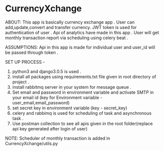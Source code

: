 # CurrencyXchange
ABOUT: 
This app is basically currency exchange app . User can add,update,convert and transfer currency. JWT token is used for authentication of user . Api of analytics have made in this app . User will get monthly transaction report via scheduling using celery beat .


ASSUMPTIONS: 
Api in this app is made for individual user and user_id will be passed through token .


SET UP PROCESS -
1. python3 and django3.0.5 is used .
2. install all packages using requirements.txt file given in root directory of project .
3. install rabbitmq server in your system for message queue .
4. Set email and password in environment variable and activate SMTP in your email id (key for Environment variable - user_email,email_password)
5. set secret key in environment variable (key - secret_key)
6. celery and rabbimq is used for scheduling of task and asynchronous task .
7. Use postman collection to see all apis given in the root folder(replace api key generated after login of user)


NOTE:
Scheduler of monthly transaction is added in CurrencyXchange/utils.py